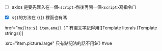 - [ ] axios 是要先匯入在一個`<script>`然後再開一個`<script>`寫指令ㄇ
- [x] `${}`的方法在 {{}} 裡面也有嗎


href="`mailto:${ item.email }`" 有混文字記得用[[Template literals (Template strings)]]

:src="item.picture.large" 只有點記法的話不用${}
#vue 